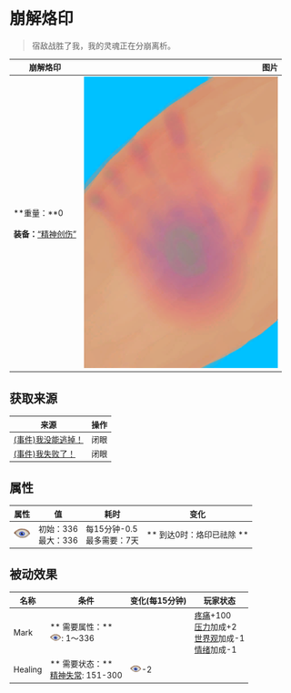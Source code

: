 # 崩解烙印  
> 宿敌战胜了我，我的灵魂正在分崩离析。  
  
  崩解烙印  |   图片   
 ----  |  ----:   
 **重量：**0<br><br>**装备：**[“精神创伤”](eTag_WSpiritual.md)  |  ![](Sprite/HuntersMark.png)   
  
## 获取来源  
来源  |  操作  
----  |  ----  
[(事件)我没能逃掉！](Event_EnemyFightFailedRetreat.md)  |  闭眼  
[(事件)我失败了！](Event_EnemyFightFailure.md)  |  闭眼  
## 属性   
属性  |  值  |  耗时  |  变化  
----  |  ----  |  ----  |  ----  
<img decoding="async" src="Sprite/MindState.png" style="width:30px;">  |  初始：336<br>最大：336  |  每15分钟-0.5<br>最多需要：7天  |  ** 到达0时：烙印已祛除 **  
## 被动效果  
名称  |  条件  |  变化(每15分钟)  |  玩家状态  
----  |  ----  |  ----  |  ----  
Mark  |  ** 需要属性：**<br><img decoding="async" src="Sprite/MindState.png" style="width:20px;">: 1～336  |    |  [疼痛](Pain.md)+100<br>[压力](Stress.md)加成+2<br>[世界观](Structure.md)加成-1<br>[情绪](Morale.md)加成-1  
Healing  |  ** 需要状态：**<br>[精神失常](MindState.md): 151-300  |  <img decoding="async" src="Sprite/MindState.png" style="width:20px;">-2  |    

